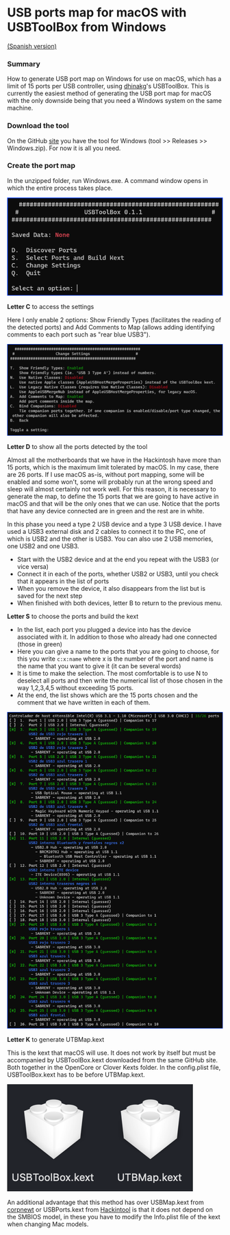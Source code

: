 # USB ports map for macOS with USBToolBox from Windows

[(Spanish version)](README-ES.md)

### Summary

How to generate USB port map on Windows for use on macOS, which has a limit of 15 ports per USB controller, using [dhinakg](https://github.com/dhinakg)'s USBToolBox. This is currently the easiest method of generating the USB port map for macOS with the only downside being that you need a Windows system on the same machine.

### Download the tool

On the GitHub [site](https://github.com/USBToolBox) you have the tool for Windows (tool >> Releases >> Windows.zip). For now it is all you need.

### Create the port map

In the unzipped folder, run Windows.exe. A command window opens in which the entire process takes place.

![ToolBox 1](toolbox1.png)

**Letter C** to access the settings
 
Here I only enable 2 options: Show Friendly Types (facilitates the reading of the detected ports) and Add Comments to Map (allows adding identifying comments to each port such as "rear blue USB3").

![ToolBox 2](toolbox2.png)

**Letter D** to show all the ports detected by the tool
 
Almost all the motherboards that we have in the Hackintosh have more than 15 ports, which is the maximum limit tolerated by macOS. In my case, there are 26 ports. If I use macOS as-is, without port mapping, some will be enabled and some won't, some will probably run at the wrong speed and sleep will almost certainly not work well. For this reason, it is necessary to generate the map, to define the 15 ports that we are going to have active in macOS and that will be the only ones that we can use.
Notice that the ports that have any device connected are in green and the rest are in white.
 
In this phase you need a type 2 USB device and a type 3 USB device. I have used a USB3 external disk and 2 cables to connect it to the PC, one of which is USB2 and the other is USB3. You can also use 2 USB memories, one USB2 and one USB3.

* Start with the USB2 device and at the end you repeat with the USB3 (or vice versa)
* Connect it in each of the ports, whether USB2 or USB3, until you check that it appears in the list of ports
* When you remove the device, it also disappears from the list but is saved for the next step
* When finished with both devices, letter B to return to the previous menu.

**Letter S** to choose the ports and build the kext

* In the list, each port you plugged a device into has the device associated with it. In addition to those who already had one connected (those in green)
* Here you can give a name to the ports that you are going to choose, for this you write `c:x:name` where x is the number of the port and name is the name that you want to give it (it can be several words)
* It is time to make the selection. The most comfortable is to use N to deselect all ports and then write the numerical list of those chosen in the way 1,2,3,4,5 without exceeding 15 ports.
* At the end, the list shows which are the 15 ports chosen and the comment that we have written in each of them.

![ToolBox 3](toolbox3.png)

**Letter K** to generate UTBMap.kext
 
This is the kext that macOS will use. It does not work by itself but must be accompanied by USBToolBox.kext downloaded from the same GitHub site. Both together in the OpenCore or Clover Kexts folder. In the config.plist file, USBToolBox.kext has to be before UTBMap.kext.

![ToolBox 4](toolbox4.png)

An additional advantage that this method has over USBMap.kext from [corpnewt](https://github.com/corpnewt) or USBPorts.kext from [Hackintool](https://github.com/benbaker76/Hackintool) is that it does not depend on the SMBIOS model, in these you have to modify the Info.plist file of the kext when changing Mac models.

